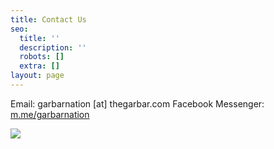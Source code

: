 ```yaml
---
title: Contact Us
seo:
  title: ''
  description: ''
  robots: []
  extra: []
layout: page
---
```

Email: garbarnation \[at] thegarbar.com
Facebook Messenger: [m.me/garbarnation](m.me/garbarnation)

![](/images/contact-us.jpg)

